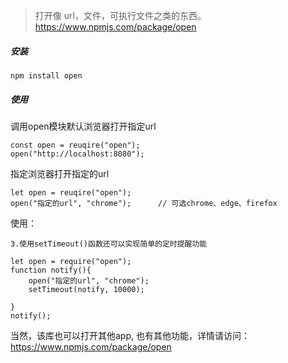 > 打开像 url，文件，可执行文件之类的东西。 https://www.npmjs.com/package/open

##### 安装

```
npm install open
```

##### 使用

调用open模块默认浏览器打开指定url

```
const open = reuqire("open");
open("http://localhost:8080");
```

指定浏览器打开指定的url

```
let open = reuqire("open");
open("指定的url", "chrome");      // 可选chrome、edge、firefox
```

使用：

```
3.使用setTimeout()函数还可以实现简单的定时提醒功能

let open = require("open");
function notify(){
    open("指定的url", "chrome");    
    setTimeout(notify, 10000);

}
notify();   
```

当然，该库也可以打开其他app, 也有其他功能，详情请访问：https://www.npmjs.com/package/open
